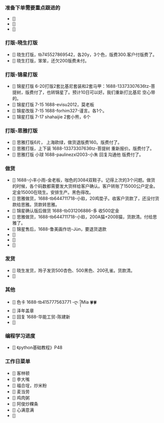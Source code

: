 ### 准备下单需要重点跟进的
- []
- [] 
- [] 

### 打版-晓生打版
- [] 晓生打版，tb745527869542，各20y，3个色，版费300.客户付版费了。
- [] 晓生打版，笨笨，还欠200版费未付。

### 打版-锦星打版
- [] 锦星打版 6-20打版2套比基尼套装和2套马甲：1688-13373307636tz-菩提树，版费付了，也转锦星了。预计10日可以好。我们重新打比基尼 空心带的。
- [] 锦星打版 7-15 1688-evisu2012，莫老板 
- [] 锦星改版 7-15 1688-forhim327-谨言。各1个。
- [] 锦星打版 7-17 shahaijie 2套小熊，6个


### 打版-思雅打版
- [] 思雅打版6片， 上海欧绿，做货退版费160。版费付了。
- [] 思雅打版，上下装 1688-13373307636tz-菩提树 重新报价。版费付了。
- [] 思雅打版 小球 1688-paulinezxl2003-小朱 回复沟通他 版费付了。


### 做货
- [] 1688-小丰小雨-金老板，咖色的3084双鞋子。记得上次的3个问题。做货的时候，各个码数都需要发大货样给客户确认。客户转账了15000公户定金。定金15000在晓生。安排生产。黑色得改。
- [] 思雅做货，1688-tb644711718-小镹，20鸡垫子。收客户货款了，还没付货款给思雅。货款转思雅。
- [] 锦星确认版后做货 1688-tb031206886-多 收500定金
- [] 思雅做货，1688-tb644711718-小镹，200A猫+200B猫，货款清。付给思雅了。
- [] 锦星售后，1688-鲁美画作坊-Jùn，要退货退款
- [] 
- []
- [] 


### 发货
- [] 晓生发货，玲子发货500杏色、500黑色、200孔雀。货款清。
- [] 


### 其他
- [] 色卡 1688-tb415777563771 -ღ᭄Mia 🍀🍀
- [] 泽年盖章
- [] 回复 1688-华能工贸-陈建新
- [] 






### 编程学习进度
- [] 《python基础教程》P48


### 工作日菜单
- [] 客林顿
- [] 李大嘴
- [] 福合埕，炒米粉
- [] 麦当劳
- [] 鸡肉粥
- [] 阿俊炒粿条
- [] 心满意满
- [] 
